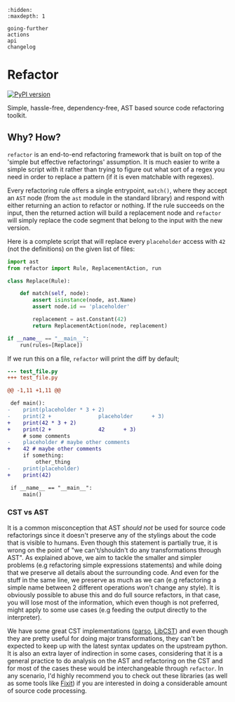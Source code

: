 ```{toctree}
:hidden:
:maxdepth: 1

going-further
actions
api
changelog
```

# Refactor

[![PyPI version](https://badge.fury.io/py/refactor.svg)](https://badge.fury.io/py/refactor)

Simple, hassle-free, dependency-free, AST based source code refactoring
toolkit.

## Why? How?

`refactor` is an end-to-end refactoring framework that is built on top
of the 'simple but effective refactorings' assumption. It is much easier
to write a simple script with it rather than trying to figure out what
sort of a regex you need in order to replace a pattern (if it is even
matchable with regexes).

Every refactoring rule offers a single entrypoint, `match()`, where they
accept an `AST` node (from the `ast` module in the standard library) and
respond with either returning an action to refactor or nothing. If the
rule succeeds on the input, then the returned action will build a
replacement node and `refactor` will simply replace the code segment
that belong to the input with the new version.

Here is a complete script that will replace every `placeholder` access
with `42` (not the definitions) on the given list of files:

```py
import ast
from refactor import Rule, ReplacementAction, run

class Replace(Rule):

    def match(self, node):
        assert isinstance(node, ast.Name)
        assert node.id == 'placeholder'

        replacement = ast.Constant(42)
        return ReplacementAction(node, replacement)

if __name__ == "__main__":
    run(rules=[Replace])
```

If we run this on a file, `refactor` will print the diff by default;

```diff
--- test_file.py
+++ test_file.py

@@ -1,11 +1,11 @@

 def main():
-    print(placeholder * 3 + 2)
-    print(2 +               placeholder      + 3)
+    print(42 * 3 + 2)
+    print(2 +               42      + 3)
     # some comments
-    placeholder # maybe other comments
+    42 # maybe other comments
     if something:
         other_thing
-    print(placeholder)
+    print(42)

 if __name__ == "__main__":
     main()
```

### CST vs AST

It is a common misconception that AST *should not* be used for source code refactorings since
it doesn't preserve any of the stylings about the code that is visible to humans. Even though
this statement is partially true, it is wrong on the point of "we can't/shouldn't do any transformations
through AST". As explained above, we aim to tackle the smaller and simpler problems (e.g refactoring
simple expressions statements) and while doing that we preserve all details about the surrounding code. And
even for the stuff in the same line, we preserve as much as we can (e.g refactoring a simple name between 2 different
operations won't change any style). It is obviously possible to abuse this and do full source refactors, in that case,
you will lose most of the information, which even though is not preferred, might apply to some use cases (e.g
feeding the output directly to the interpreter).

We have some great CST implementations ([parso](https://github.com/davidhalter/parso),
[LibCST](https://github.com/Instagram/LibCST)) and even though they are pretty useful for
doing major transformations, they can't be expected to keep up with the latest syntax updates
on the upstream python. It is also an extra layer of indirection in some cases, considering that
it is a general practice to do analysis on the AST and refactoring on the CST and for most of the
cases these would be interchangeable through `refactor`. In any scenario, I'd highly recommend you
to check out these libraries (as well as some tools like [Fixit](https://github.com/Instagram/Fixit))
if you are interested in doing a considerable amount of source code processing.
